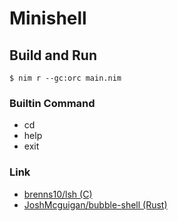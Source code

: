 # Minishell

## Build and Run
```
$ nim r --gc:orc main.nim
```

### Builtin Command

- cd
- help
- exit

### Link
- [brenns10/lsh (C)](https://github.com/brenns10/lsh)
- [JoshMcguigan/bubble-shell (Rust)](https://github.com/JoshMcguigan/bubble-shell)
